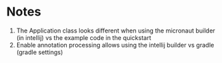 # Notes
1. The Application class looks different when using the micronaut builder (in intellij) vs the example code in the quickstart
2. Enable annotation processing allows using the intellij builder vs gradle (gradle settings)